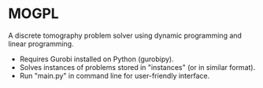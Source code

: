 # MOGPL
A discrete tomography problem solver using dynamic programming and linear programming.

- Requires Gurobi installed on Python (gurobipy).
- Solves instances of problems stored in "instances" (or in similar format).
- Run "main.py" in command line for user-friendly interface.
